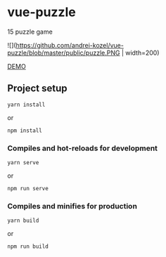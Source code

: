 # vue-puzzle
15 puzzle game

![](https://github.com/andrei-kozel/vue-puzzle/blob/master/public/puzzle.PNG | width=200)

[DEMO](https://vue-puzzle.netlify.com/)

## Project setup
```
yarn install
```
or
```
npm install 
```

### Compiles and hot-reloads for development
```
yarn serve 
```
or
```
npm run serve 
```
### Compiles and minifies for production
```
yarn build
```
or
```
npm run build 
```
